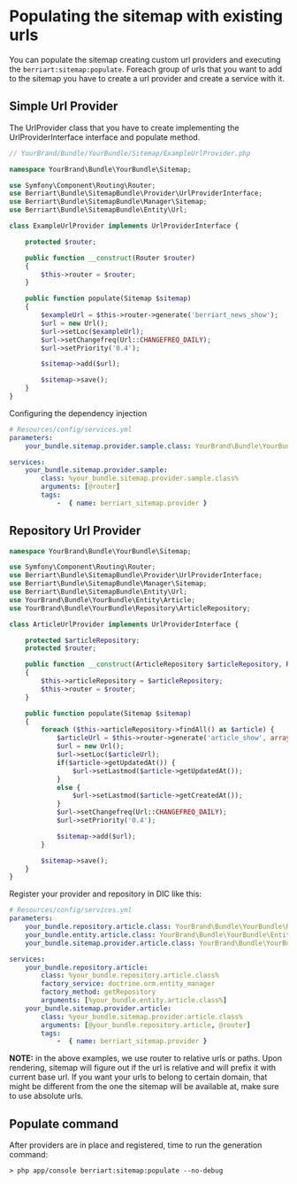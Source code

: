 Populating the sitemap with existing urls
=========================================

You can populate the sitemap creating custom url providers and executing the
`berriart:sitemap:populate`. Foreach group of urls that you want to add to the
sitemap you have to create a url provider and create a service with it.

## Simple Url Provider

The UrlProvider class that you have to create implementing the UrlProviderInterface
interface and populate method.

``` php
// YourBrand/Bundle/YourBundle/Sitemap/ExampleUrlProvider.php

namespace YourBrand\Bundle\YourBundle\Sitemap;

use Symfony\Component\Routing\Router;
use Berriart\Bundle\SitemapBundle\Provider\UrlProviderInterface;
use Berriart\Bundle\SitemapBundle\Manager\Sitemap;
use Berriart\Bundle\SitemapBundle\Entity\Url;

class ExampleUrlProvider implements UrlProviderInterface {

    protected $router;

    public function __construct(Router $router)
    {
        $this->router = $router;
    }

    public function populate(Sitemap $sitemap)
    {
        $exampleUrl = $this->router->generate('berriart_news_show');
        $url = new Url();
        $url->setLoc($exampleUrl);
        $url->setChangefreq(Url::CHANGEFREQ_DAILY);
        $url->setPriority('0.4');

        $sitemap->add($url);

        $sitemap->save();
    }
}
```

Configuring the dependency injection

``` yaml
# Resources/config/services.yml
parameters:
    your_bundle.sitemap.provider.sample.class: YourBrand\Bundle\YourBundle\Sitemap\ExampleUrlProvider

services:
    your_bundle.sitemap.provider.sample:
        class: %your_bundle.sitemap.provider.sample.class%
        arguments: [@router]
        tags:
            -  { name: berriart_sitemap.provider }
```

## Repository Url Provider

``` php
namespace YourBrand\Bundle\YourBundle\Sitemap;

use Symfony\Component\Routing\Router;
use Berriart\Bundle\SitemapBundle\Provider\UrlProviderInterface;
use Berriart\Bundle\SitemapBundle\Manager\Sitemap;
use Berriart\Bundle\SitemapBundle\Entity\Url;
use YourBrand\Bundle\YourBundle\Entity\Article;
use YourBrand\Bundle\YourBundle\Repository\ArticleRepository;

class ArticleUrlProvider implements UrlProviderInterface {

    protected $articleRepository;
    protected $router;

    public function __construct(ArticleRepository $articleRepository, Router $router)
    {
        $this->articleRepository = $articleRepository;
        $this->router = $router;
    }

    public function populate(Sitemap $sitemap)
    {
        foreach ($this->articleRepository->findAll() as $article) {
            $articleUrl = $this->router->generate('article_show', array('slug' => $article->getSlug()));
            $url = new Url();
            $url->setLoc($articleUrl);
            if($article->getUpdatedAt()) {
                $url->setLastmod($article->getUpdatedAt());
            }
            else {
                $url->setLastmod($article->getCreatedAt());
            }
            $url->setChangefreq(Url::CHANGEFREQ_DAILY);
            $url->setPriority('0.4');

            $sitemap->add($url);
        }

        $sitemap->save();
    }
}
```

Register your provider and repository in DIC like this:

``` yaml
# Resources/config/services.yml
parameters:
    your_bundle.repository.article.class: YourBrand\Bundle\YourBundle\Repository\ArticleRepository
    your_bundle.entity.article.class: YourBrand\Bundle\YourBundle\Entity\Article
    your_bundle.sitemap.provider.article.class: YourBrand\Bundle\YourBundle\Sitemap\ArticleUrlProvider

services:
    your_bundle.repository.article:
        class: %your_bundle.repository.article.class%
        factory_service: doctrine.orm.entity_manager
        factory_method: getRepository
        arguments: [%your_bundle.entity.article.class%]
    your_bundle.sitemap.provider.article:
        class: %your_bundle.sitemap.provider.article.class%
        arguments: [@your_bundle.repository.article, @router]
        tags:
            -  { name: berriart_sitemap.provider }
```

**NOTE:** in the above examples, we use router to relative urls or paths. Upon
rendering, sitemap will figure out if the url is relative and will prefix it
with current base url. If you want your urls to belong to certain domain, that 
might be different from the one the sitemap will be available at, make sure to 
use absolute urls.

## Populate command

After providers are in place and registered, time to run the generation command:

    > php app/console berriart:sitemap:populate --no-debug



